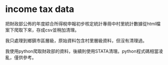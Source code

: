 # income tax data

把財政部公佈的年度綜合所得稅申報初步核定統計專冊中村里統計數據從html檔案下爬取下來，存成csv並稍加清理。

我只處理到鄉鎮市區層級，原始資料包含村里層級資料，但沒有清理過。

我使用python爬取財政部的資料，後續則使用STATA清理。python程式碼相當凌亂，僅供參考。
